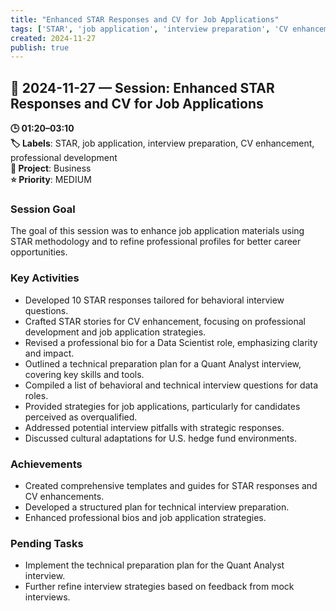 ```yaml
---
title: "Enhanced STAR Responses and CV for Job Applications"
tags: ['STAR', 'job application', 'interview preparation', 'CV enhancement', 'professional development']
created: 2024-11-27
publish: true
---
```


## 📅 2024-11-27 — Session: Enhanced STAR Responses and CV for Job Applications

**🕒 01:20–03:10**  
**🏷️ Labels**: STAR, job application, interview preparation, CV enhancement, professional development  
**📂 Project**: Business  
**⭐ Priority**: MEDIUM  


### Session Goal
The goal of this session was to enhance job application materials using STAR methodology and to refine professional profiles for better career opportunities.

### Key Activities
- Developed 10 STAR responses tailored for behavioral interview questions.
- Crafted STAR stories for CV enhancement, focusing on professional development and job application strategies.
- Revised a professional bio for a Data Scientist role, emphasizing clarity and impact.
- Outlined a technical preparation plan for a Quant Analyst interview, covering key skills and tools.
- Compiled a list of behavioral and technical interview questions for data roles.
- Provided strategies for job applications, particularly for candidates perceived as overqualified.
- Addressed potential interview pitfalls with strategic responses.
- Discussed cultural adaptations for U.S. hedge fund environments.

### Achievements
- Created comprehensive templates and guides for STAR responses and CV enhancements.
- Developed a structured plan for technical interview preparation.
- Enhanced professional bios and job application strategies.

### Pending Tasks
- Implement the technical preparation plan for the Quant Analyst interview.
- Further refine interview strategies based on feedback from mock interviews.

